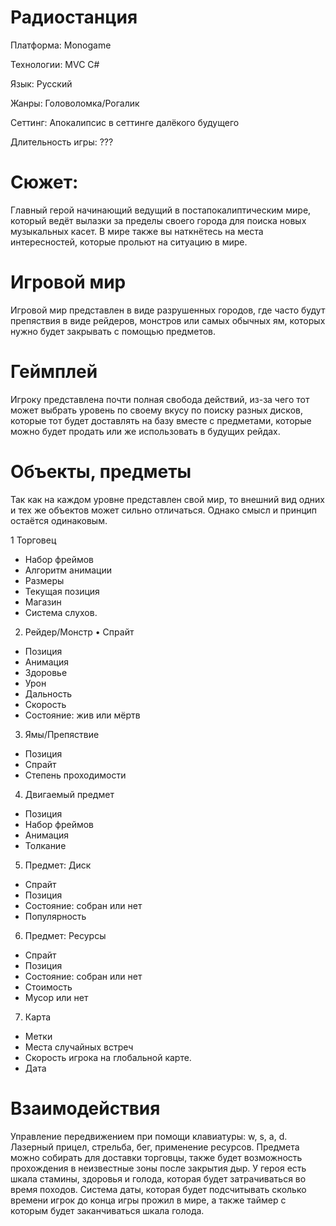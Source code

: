# Радиостанция

Платформа: Monogame

Технологии: MVC C#

Язык: Русский

Жанры: Головоломка/Рогалик

Сеттинг: Апокалипсис в сеттинге далёкого будущего

Длительность игры: ???

# Сюжет: 
Главный герой начинающий ведущий в постапокалиптическим мире, который ведёт вылазки за пределы своего города для поиска новых музыкальных касет. В мире также вы наткнётесь на места интересностей, которые прольют на ситуацию в мире.

# Игровой мир
Игровой мир представлен в виде разрушенных городов, где часто будут препяствия в виде рейдеров, монстров или самых обычных ям, которых нужно будет закрывать с помощью предметов.

# Геймплей

Игроку представлена почти полная свобода действий, из-за чего тот может выбрать уровень по своему вкусу по поиску разных дисков, которые тот будет доставлять на базу вместе с предметами, которые можно будет продать или же использовать в будущих рейдах.

# Объекты, предметы

Так как на каждом уровне представлен свой мир, то внешний вид одних и тех же объектов может сильно отличаться. Однако смысл и принцип остаётся одинаковым.

1 Торговец
* Набор фреймов
* Алгоритм анимации
* Размеры
* Текущая позиция
* Магазин
* Система слухов.

2. Рейдер/Монстр
• Спрайт
* Позиция
* Анимация
* Здоровье
*  Урон
* Дальность
* Скорость
*  Состояние: жив или мёртв


3. Ямы/Препяствие
*   Позиция
*   Спрайт
*   Степень проходимости


4. Двигаемый предмет
* Позиция
* Набор фреймов
* Анимация
* Толкание



5. Предмет: Диск
* Спрайт
* Позиция
* Состояние: собран или нет
* Популярность


6. Предмет: Ресурсы
* Спрайт
* Позиция
* Состояние: собран или нет
* Стоимость
* Мусор или нет

7. Карта 
* Метки
* Места случайных встреч
* Скорость игрока на глобальной карте.
* Дата


# Взаимодействия
Управление передвижением при помощи клавиатуры: w, s, a, d. Лазерный прицел, стрельба, бег, применение ресурсов. Предмета можно собирать для доставки торговцы, также будет возможность прохождения в неизвестные зоны после закрытия дыр. У героя есть шкала стамины, здоровья и голода, которая будет затрачиваться во время походов. Система даты, которая будет подсчитывать сколько времени игрок до конца игры прожил в мире, а также таймер с которым будет заканчиваться шкала голода.

